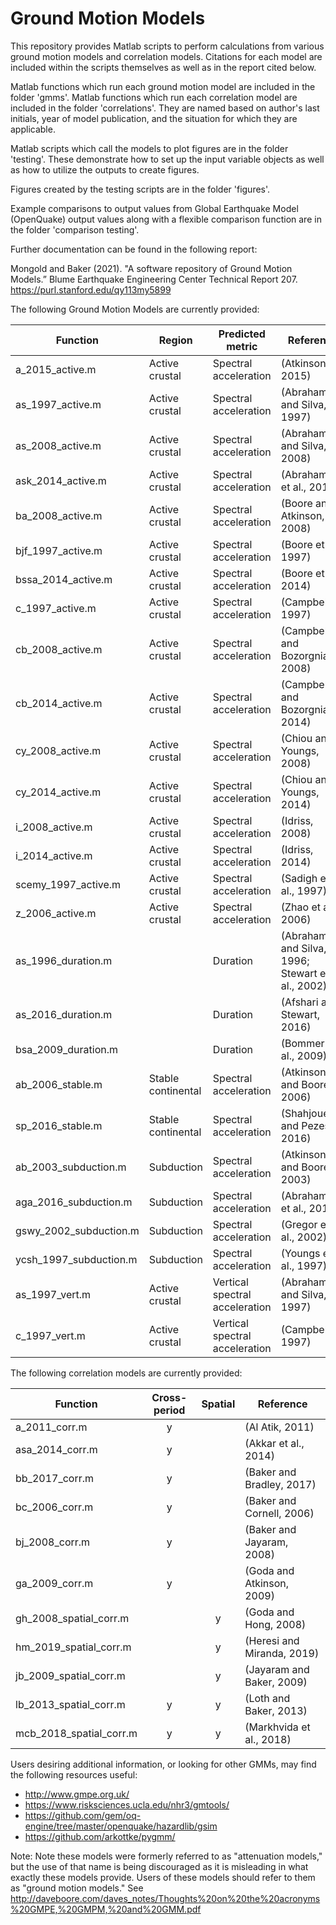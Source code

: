 # Ground Motion Models

This repository provides Matlab scripts to perform calculations from various ground motion models and correlation models.
Citations for each model are included within the scripts themselves as well as in the report cited below.

Matlab functions which run each ground motion model are included in the folder 'gmms'.
Matlab functions which run each correlation model are included in the folder 'correlations'.
They are named based on author's last initials, year of model publication, and the situation for which they are applicable.

Matlab scripts which call the models to plot figures are in the folder 'testing'.
These demonstrate how to set up the input variable objects as well as how to utilize the outputs to create figures.

Figures created by the testing scripts are in the folder 'figures'.

Example comparisons to output values from Global Earthquake Model (OpenQuake) output values along with a flexible
comparison function are in the folder 'comparison testing'.

Further documentation can be found in the following report:

Mongold and Baker (2021). "A software repository of Ground Motion Models.” Blume Earthquake Engineering Center Technical Report 207. https://purl.stanford.edu/qy113my5899

The following Ground Motion Models are currently provided:

| Function               | Region             | Predicted metric               | Reference                                            |
|------------------------|--------------------|--------------------------------|------------------------------------------------------|
| a_2015_active.m        | Active crustal     | Spectral   acceleration        | (Atkinson, 2015)                                     |
| as_1997_active.m       | Active crustal     | Spectral acceleration          | (Abrahamson and Silva, 1997)                         |
| as_2008_active.m       | Active crustal     | Spectral acceleration          | (Abrahamson and Silva, 2008)                         |
| ask_2014_active.m      | Active crustal     | Spectral acceleration          | (Abrahamson et al., 2014)                            |
| ba_2008_active.m       | Active crustal     | Spectral acceleration          | (Boore and Atkinson, 2008)                           |
| bjf_1997_active.m      | Active crustal     | Spectral acceleration          | (Boore et al., 1997)                                 |
| bssa_2014_active.m     | Active crustal     | Spectral acceleration          | (Boore et al., 2014)                                 |
| c_1997_active.m        | Active crustal     | Spectral acceleration          | (Campbell, 1997)                                     |
| cb_2008_active.m       | Active crustal     | Spectral acceleration          | (Campbell and Bozorgnia, 2008)                       |
| cb_2014_active.m       | Active crustal     | Spectral acceleration          | (Campbell and Bozorgnia, 2014)                       |
| cy_2008_active.m       | Active crustal     | Spectral acceleration          | (Chiou and Youngs, 2008)                             |
| cy_2014_active.m       | Active crustal     | Spectral acceleration          | (Chiou and Youngs, 2014)                             |
| i_2008_active.m        | Active crustal     | Spectral acceleration          | (Idriss, 2008)                                       |
| i_2014_active.m        | Active crustal     | Spectral acceleration          | (Idriss, 2014)                                       |
| scemy_1997_active.m    | Active crustal     | Spectral acceleration          | (Sadigh et al., 1997)                                |
| z_2006_active.m        | Active crustal     | Spectral acceleration          | (Zhao et al., 2006)                                  |
| as_1996_duration.m     |                    | Duration                       | (Abrahamson and Silva, 1996;   Stewart et al., 2002) |
| as_2016_duration.m     |                    | Duration                       | (Afshari and Stewart, 2016)                          |
| bsa_2009_duration.m    |                    | Duration                       | (Bommer et al., 2009)                                |
| ab_2006_stable.m       | Stable continental | Spectral acceleration          | (Atkinson and Boore, 2006)                           |
| sp_2016_stable.m       | Stable continental | Spectral acceleration          | (Shahjouei and Pezeshk, 2016)                        |
| ab_2003_subduction.m   | Subduction         | Spectral acceleration          | (Atkinson and Boore, 2003)                           |
| aga_2016_subduction.m  | Subduction         | Spectral acceleration          | (Abrahamson et al., 2016)                            |
| gswy_2002_subduction.m | Subduction         | Spectral acceleration          | (Gregor et al., 2002)                                |
| ycsh_1997_subduction.m | Subduction         | Spectral acceleration          | (Youngs et al., 1997)                                |
| as_1997_vert.m         | Active crustal     | Vertical spectral acceleration | (Abrahamson and Silva, 1997)                         |
| c_1997_vert.m          | Active crustal     | Vertical spectral acceleration | (Campbell, 1997)                                     |

The following correlation models are currently provided:

| Function                | Cross-period | Spatial | Reference                  |
|-------------------------|:------------:|:-------:|----------------------------|
| a_2011_corr.m           |       y      |         | (Al Atik, 2011)            |
| asa_2014_corr.m         |       y      |         | (Akkar et   al., 2014)     |
| bb_2017_corr.m          |       y      |         | (Baker and Bradley, 2017)  |
| bc_2006_corr.m          |       y      |         | (Baker and Cornell, 2006)  |
| bj_2008_corr.m          |       y      |         | (Baker and Jayaram, 2008)  |
| ga_2009_corr.m          |       y      |         | (Goda and Atkinson, 2009)  |
| gh_2008_spatial_corr.m  |              |    y    | (Goda and Hong, 2008)      |
| hm_2019_spatial_corr.m  |              |    y    | (Heresi and Miranda, 2019) |
| jb_2009_spatial_corr.m  |              |    y    | (Jayaram and Baker, 2009)  |
| lb_2013_spatial_corr.m  |       y      |    y    | (Loth and Baker, 2013)     |
| mcb_2018_spatial_corr.m |       y      |    y    | (Markhvida et   al., 2018) |

Users desiring additional information, or looking for other GMMs, may find the following resources useful:
- http://www.gmpe.org.uk/
- https://www.risksciences.ucla.edu/nhr3/gmtools/
- https://github.com/gem/oq-engine/tree/master/openquake/hazardlib/gsim
- https://github.com/arkottke/pygmm/

Note: Note these models were formerly referred to as "attenuation models," but the use of that name is being discouraged as it is misleading in what exactly these models provide. Users of these models should refer to them as "ground motion models." See http://daveboore.com/daves_notes/Thoughts%20on%20the%20acronyms%20GMPE,%20GMPM,%20and%20GMM.pdf
